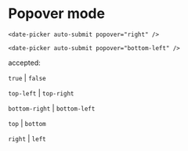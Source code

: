 # Popover mode

```vue
<date-picker auto-submit popover="right" />
```
<ClientOnly>
  <date-picker auto-submit popover="right" />
</ClientOnly>


```vue
<date-picker auto-submit popover="bottom-left" />
```
<ClientOnly>
  <date-picker auto-submit popover="bottom-left" />
</ClientOnly>


accepted:

  `true` | `false`
  
  `top-left` | `top-right`
  
  `bottom-right` | `bottom-left`
  
  `top` | `bottom`
  
  `right` | `left`

